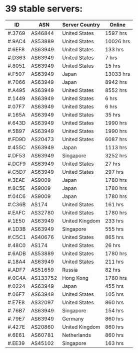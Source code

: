 # 39 stable servers:

| ID | ASN | Server Country | Online |
| ------ | ------ | ------ | ------ |
| #.3769 | AS46844 | United States | 1597 hrs |
| #.9AC4 | AS53889 | United States | 10026 hrs |
| #.6EF8 | AS63949 | United States | 133 hrs |
| #.D363 | AS63949 | United States | 7 hrs |
| #.8051 | AS63949 | United States | 15 hrs |
| #.F507 | AS63949 | Japan | 13033 hrs |
| #.7066 | AS63949 | Japan | 8942 hrs |
| #.A495 | AS63949 | United States | 8552 hrs |
| #.1449 | AS63949 | United States | 6 hrs |
| #.07F7 | AS63949 | United States | 6 hrs |
| #.165A | AS63949 | United States | 35 hrs |
| #.643D | AS63949 | United States | 1990 hrs |
| #.5B97 | AS63949 | United States | 1990 hrs |
| #.FD9D | AS20473 | United States | 6087 hrs |
| #.455C | AS63949 | Japan | 1113 hrs |
| #.DF53 | AS63949 | Singapore | 3252 hrs |
| #.DCF9 | AS63949 | United States | 27 hrs |
| #.C5D7 | AS63949 | United States | 297 hrs |
| #.3EAE | AS9009 | Japan | 1780 hrs |
| #.8C5E | AS9009 | Japan | 1780 hrs |
| #.04C6 | AS9009 | Japan | 1780 hrs |
| #.C36B | AS174 | United States | 161 hrs |
| #.EAFC | AS32780 | United States | 1780 hrs |
| #.1E50 | AS63949 | United Kingdom | 233 hrs |
| #.1D3B | AS63949 | Singapore | 555 hrs |
| #.C5C1 | AS40676 | United States | 865 hrs |
| #.48C0 | AS174 | United States | 26 hrs |
| #.6ADB | AS53889 | United States | 1780 hrs |
| #.18A4 | AS63949 | United States | 211 hrs |
| #.ADF7 | AS51659 | Russia | 82 hrs |
| #.0C4A | AS133752 | Hong Kong | 1780 hrs |
| #.0224 | AS63949 | Japan | 455 hrs |
| #.06F7 | AS63949 | United States | 105 hrs |
| #.E7E8 | AS32097 | United States | 860 hrs |
| #.76B7 | AS63949 | Singapore | 154 hrs |
| #.79E7 | AS63949 | Germany | 860 hrs |
| #.427E | AS20860 | United Kingdom | 860 hrs |
| #.6E61 | AS60781 | Netherlands | 860 hrs |
| #.EE39 | AS45102 | Singapore | 163 hrs |

